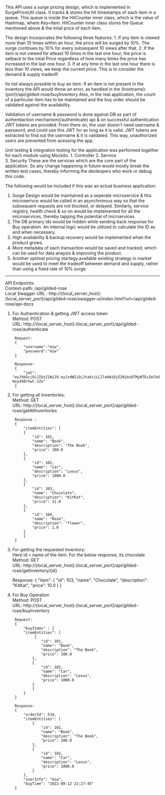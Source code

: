 This API uses a surge pricing design, which is implemented in SurgePriceUtil class. It tracks & stores the hit timestamps of each item in a queue. This queue is inside the HitCounter inner class, which is the value of Hashmap, where Key=Item. HitCounter inner class stores the Queue mentioned above & the intial price of each item.

The design incorporates the following three features:
	1. If any item is viewed more than 10 times within an hour, the price will be surged by 10%. The surge continues by 10% for every subsequent 10 views after that.
	2. If the item is not viewed for atleast 10 times in the last one hour, the price is setback to the intial Price regardless of how many times the price has increased in the last one hour.
	3. If at any time in the last one hour there is less than 10 views, we keep the current price.
This is to consider the demand & supply tradeoff.
	
Its not always possible to buy an item. If an item is not present in the inventory the API would throw an error, as handled in the {hostname}: {port}/api/gilded-rose/buyInventory
Also, in the real application, the count of a particular item has to be maintained and the buy order should be validated against the availability.

Validation of username & password is done against DB as part of authentiaction mechanism(/authenitcate) api & on successful authenitcation JWT tokens are provided.
From there on, the user doesn't need username & password, and could use this JWT for as long as it is valid. 
JWT tokens are extracted to find out the username & it is validated. This way, unauthorized users are prevented from acessing the app.

Unit testing & integration testing for the application was performed together for each module using Mockito.
	1. Controller
	2. Service	
	3. Security 
These are the services which are the core part of the application. So any change happening in future would mostly break the written test cases, thereby 
informing the devleopers who work or debug this code.

The following would be included if this was an actual business application:
1. Surge Design would be maintained as a seperate microservice & this microserivce would be called in an asynchronous way so that the subsequent requests are not blocked, or delayed. Similarly, service registry,  health check & so on would be implemented for all the microservices, thereby tapping the potential of micrservices.
2. The DB primary ids would be hidden while sending back response for Buy operation. An internal logic would be utilized to calculate the ID as and when necessary. 
3. High availability & backup recovery would be implemented when the product grows.
4. More metadata of each transaction would be saved and tracked, which can be used for data anaysis & improving the product.
5. Another optimal pricing startegy.available existing strategy in market would be used to meet the tradeoff between demand and supply, rather than using a fixed rate of 10% surge. 
-------------------------------------------------------------------------------------------------------------------------------------
API Endpoints:</br>
Context-path: /api/gilded-rose</br>
Local Swagger URL : http://{local_server_host}:{local_server_port}/api/gilded-rose/swagger-ui/index.html?url=/api/gilded-rose/api-docs</br>

1. For Authentication & getting JWT access token</br>
Mehtod: POST</br>
URL: http://{local_server_host}:{local_server_port}/api/gilded-rose/authenticate</br>
		
		Request:
		{
		    "username":"miw",
		    "password":"miw"
		}
		
		Response:
		{
		    "jwt": "eyJhbGciOiJIUzI1NiJ9.eyJzdWIiOiJtaXciLCJleHAiOjE2NjAzOTMyNTEsImlhdCI6MTY2MDM1NzI1MX0._8FzuGQNlO20gvRwqEUpv7be3VD1-HxydXBrhwC-2Zo"
		}

2. For getting all Inventories: </br>
Method: GET</br>
URL: http://{local_server_host}:{local_server_port}/api/gilded-rose/getAllInventories</br>
		
		
		Response :
		{
		    "itemEntities": [
			{
			    "id": 101,
			    "name": "Book",
			    "description": "The Book",
			    "price": 100.0
			},
			{
			    "id": 102,
			    "name": "Car",
			    "description": "Lexus",
			    "price": 1000.0
			},
			{
			    "id": 103,
			    "name": "Chocolate",
			    "description": "KitKat",
			    "price": 11.0
			},
			{
			    "id": 104,
			    "name": "Rose",
			    "description": "flower",
			    "price": 1.0
			}
		    ]
		}

3. For getting the requested Inventory: </br> Here id = name of the item. For the below response, its chocolate</br>
Method: GET</br>
URL: http://{local_server_host}:{local_server_port}/api/gilded-rose/getInventory/{id} </br>


	Response:
	{
	    "item": {
	        "id": 103,
	        "name": "Chocolate",
	        "description": "KitKat",
	        "price": 10.0
	    }
	}


4. For Buy Operation</br>
Method: POST</br>
URL: http://{local_server_host}:{local_server_port}/api/gilded-rose/buyInventory </br>


		Request:
		{
			"buyItems" : {
		    "itemEntities": [
		         {
		            "id": 101,
		            "name": "Book",
		            "description": "The Book",
		            "price": 100.0
		        },
		        {
		            "id": 102,
		            "name": "Car",
		            "description": "Lexus",
		            "price": 1000.0
		        }
				]
			}	
		}
		
		Response: 
		{
		    "orderId": 534,
		    "itemEntities": [
		        {
		            "id": 101,
		            "name": "Book",
		            "description": "The Book",
		            "price": 100.0
		        },
		        {
		            "id": 102,
		            "name": "Car",
		            "description": "Lexus",
		            "price": 1000.0
		        }
		    ],
		    "userInfo": "miw",
		    "buyTime": "2022-08-12 22:27:45"
		}

 
